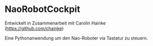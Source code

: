 # NaoRobotCockpit

Entwickelt in Zusammenarbeit mit Carolin Hainke (https://github.com/chainke)


Eine Pythonanwendung um den Nao-Roboter via Tastatur zu steuern.
